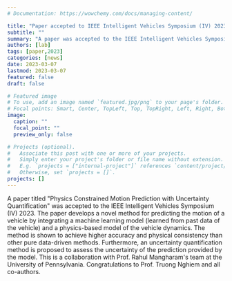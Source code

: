 ```yaml
---
# Documentation: https://wowchemy.com/docs/managing-content/

title: "Paper accepted to IEEE Intelligent Vehicles Symposium (IV) 2023"
subtitle: ""
summary: "A paper was accepted to the IEEE Intelligent Vehicles Symposium (IV) 2023 on physics-constrained motion prediction for vehicles."
authors: [lab]
tags: [paper,2023]
categories: [news]
date: 2023-03-07
lastmod: 2023-03-07
featured: false
draft: false

# Featured image
# To use, add an image named `featured.jpg/png` to your page's folder.
# Focal points: Smart, Center, TopLeft, Top, TopRight, Left, Right, BottomLeft, Bottom, BottomRight.
image:
  caption: ""
  focal_point: ""
  preview_only: false

# Projects (optional).
#   Associate this post with one or more of your projects.
#   Simply enter your project's folder or file name without extension.
#   E.g. `projects = ["internal-project"]` references `content/project/deep-learning/index.md`.
#   Otherwise, set `projects = []`.
projects: []
---
```


A paper titled "Physics Constrained Motion Prediction with Uncertainty Quantification" was accepted to the IEEE Intelligent Vehicles Symposium (IV) 2023.  The paper develops a novel method for predicting the motion of a vehicle by integrating a machine learning model (learned from past data of the vehicle) and a physics-based model of the vehicle dynamics.  The method is shown to achieve higher accuracy and physical consistency than other pure data-driven methods.  Furthermore, an uncertainty quantification method is proposed to assess the uncertainty of the prediction provided by the model.  This is a collaboration with Prof. Rahul Mangharam's team at the University of Pennsylvania.  Congratulations to Prof. Truong Nghiem and all co-authors.
